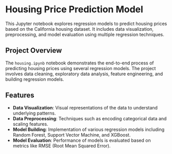 # Housing Price Prediction Model

This Jupyter notebook explores regression models to predict housing prices based on the California housing dataset. It includes data visualization, preprocessing, and model evaluation using multiple regression techniques.

## Project Overview

The `housing.ipynb` notebook demonstrates the end-to-end process of predicting housing prices using several regression models. The project involves data cleaning, exploratory data analysis, feature engineering, and building regression models.

## Features

- **Data Visualization**: Visual representations of the data to understand underlying patterns.
- **Data Preprocessing**: Techniques such as encoding categorical data and scaling features.
- **Model Building**: Implementation of various regression models including Random Forest, Support Vector Machine, and XGBoost.
- **Model Evaluation**: Performance of models is evaluated based on metrics like RMSE (Root Mean Squared Error).
